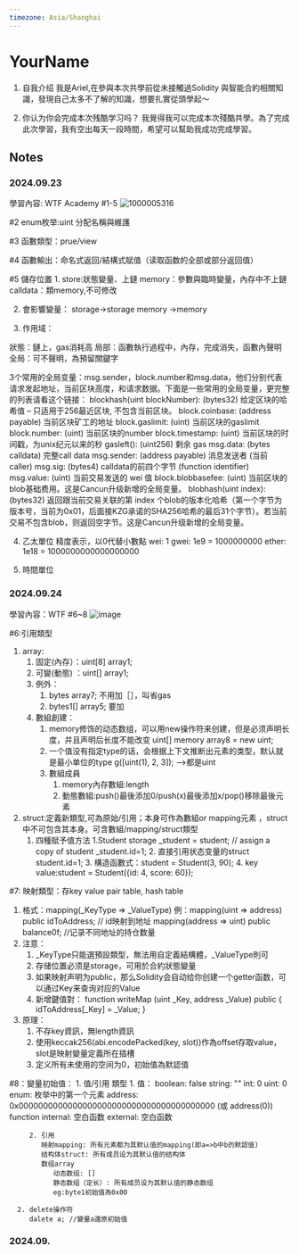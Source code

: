 ```yaml
---
timezone: Asia/Shanghai
---
```


# YourName

1. 自我介绍
我是Ariel,在參與本次共學前從未接觸過Solidity 與智能合約相關知識，發現自己太多不了解的知識，想要扎實從頭學起～

2. 你认为你会完成本次残酷学习吗？
我覺得我可以完成本次殘酷共學。為了完成此次學習，我有空出每天一段時間，希望可以幫助我成功完成學習。
   
## Notes

<!-- Content_START -->

### 2024.09.23

學習內容: 
WTF Academy #1-5
![1000005316](https://github.com/user-attachments/assets/8a67b9f8-ff71-43a5-bf23-3eefc2545d19)

#2 enum枚举:uint 分配名稱與維護

#3 函數類型：prue/view

#4 函數輸出：命名式返回/結構式賦值（读取函数的全部或部分返回值）

#5 儲存位置
1.
store:狀態變量、上鏈
memory：參數與臨時變量，內存中不上鏈
calldata：類memory,不可修改

2. 會影響變量：
storage->storage
memory ->memory

3. 作用域：

狀態：鏈上，gas消耗高
局部：函數執行過程中，內存，完成消失，函數內聲明
全局：可不聲明，為預留關鍵字

3个常用的全局变量：msg.sender，block.number和msg.data，他们分别代表请求发起地址，当前区块高度，和请求数据。下面是一些常用的全局变量，更完整的列表请看这个链接：
blockhash(uint blockNumber): (bytes32) 给定区块的哈希值 – 只适用于256最近区块, 不包含当前区块。
block.coinbase: (address payable) 当前区块矿工的地址
block.gaslimit: (uint) 当前区块的gaslimit
block.number: (uint) 当前区块的number
block.timestamp: (uint) 当前区块的时间戳，为unix纪元以来的秒
gasleft(): (uint256) 剩余 gas
msg.data: (bytes calldata) 完整call data
msg.sender: (address payable) 消息发送者 (当前 caller)
msg.sig: (bytes4) calldata的前四个字节 (function identifier)
msg.value: (uint) 当前交易发送的 wei 值
block.blobbasefee: (uint) 当前区块的blob基础费用。这是Cancun升级新增的全局变量。
blobhash(uint index): (bytes32) 返回跟当前交易关联的第 index 个blob的版本化哈希（第一个字节为版本号，当前为0x01，后面接KZG承诺的SHA256哈希的最后31个字节）。若当前交易不包含blob，则返回空字节。这是Cancun升级新增的全局变量。


4. 乙太單位
精度表示，以0代替小數點
wei: 1
gwei: 1e9 = 1000000000
ether: 1e18 = 1000000000000000000

5. 時間單位

### 2024.09.24
學習內容：WTF #6~8
![image](https://github.com/user-attachments/assets/00a41a16-a6e3-4284-a1e8-7a2c5d1aed52)

#6:引用類型
   1. array:
      1. 固定(內存）：uint[8] array1;
      3. 可變(動態) ：uint[] array1;
      4. 例外：
         1. bytes array7; 不用加［］，叫省gas
         2. bytes1[] array5; 要加
      5. 數組創建：
         1. memory修饰的动态数组，可以用new操作符来创建，但是必须声明长度，并且声明后长度不能改变
            uint[] memory array8 = new uint[](5);
         2. 一个值没有指定type的话，会根据上下文推断出元素的类型，默认就是最小单位的type
             g([uint(1), 2, 3]); -->都是uint
         3. 數組成員
               1. memory內存數組:length
               3. 動態數組:push()最後添加0/push(x)最後添加x/pop()移除最後元素
   2. struct:定義新類型,可為原始/引用；本身可作為數組or mapping元素 ，struct中不可包含其本身。可含數組/mapping/struct類型
      1. 四種賦予值方法
         1.Student storage _student = student; // assign a copy of student
            _student.id=1;
         2. 直接引用状态变量的struct
           student.id=1;
         3. 構造函數式：student = Student(3, 90);
         4. key value:student = Student({id: 4, score: 60});

#7: 映射類型：存key value pair table, hash table
   1. 格式：mapping(_KeyType => _ValueType)
         例：mapping(uint => address) public idToAddress; // id映射到地址
            mapping(address => uint) public balance0f; //记录不同地址的持仓数量
   3. 注意：
      1. _KeyType只能選預設類型，無法用自定義結構體，_ValueType則可
      2. 存储位置必须是storage，可用於合約狀態變量
      3. 如果映射声明为public，那么Solidity会自动给你创建一个getter函数，可以通过Key来查询对应的Value
      4. 新增鍵值對：
         function writeMap (uint _Key, address _Value) public
         {
             idToAddress[_Key] = _Value;
         }
   4. 原理：
      1. 不存key資訊，無length資訊
      2. 使用keccak256(abi.encodePacked(key, slot))作為offset存取value，slot是映射變量定義所在插槽
      3. 定义所有未使用的空间为0，初始值為默認值

#8：變量初始值：
      1. 值/引用 類型
         1. 值：
            boolean: false
            string: ""
            int: 0
            uint: 0
            enum: 枚举中的第一个元素
            address: 0x0000000000000000000000000000000000000000 (或 address(0))
            function
            internal: 空白函数
            external: 空白函数

         2. 引用
            映射mapping: 所有元素都为其默认值的mapping(即a=>b中b的默認值)
            结构体struct: 所有成员设为其默认值的结构体
            数组array
               动态数组: []
               静态数组（定长）: 所有成员设为其默认值的静态数组
               eg:byte1初始值為0x00

      2. delete操作符
         dalete a; //變量a還原初始值

### 2024.09.
<!-- Content_END -->
